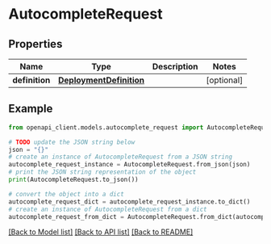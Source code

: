 # AutocompleteRequest


## Properties

Name | Type | Description | Notes
------------ | ------------- | ------------- | -------------
**definition** | [**DeploymentDefinition**](DeploymentDefinition.md) |  | [optional] 

## Example

```python
from openapi_client.models.autocomplete_request import AutocompleteRequest

# TODO update the JSON string below
json = "{}"
# create an instance of AutocompleteRequest from a JSON string
autocomplete_request_instance = AutocompleteRequest.from_json(json)
# print the JSON string representation of the object
print(AutocompleteRequest.to_json())

# convert the object into a dict
autocomplete_request_dict = autocomplete_request_instance.to_dict()
# create an instance of AutocompleteRequest from a dict
autocomplete_request_from_dict = AutocompleteRequest.from_dict(autocomplete_request_dict)
```
[[Back to Model list]](../README.md#documentation-for-models) [[Back to API list]](../README.md#documentation-for-api-endpoints) [[Back to README]](../README.md)


